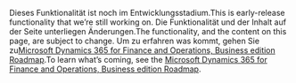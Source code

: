 <span data-ttu-id="3d3ae-101">Dieses Funktionalität ist noch im Entwicklungsstadium.</span><span class="sxs-lookup"><span data-stu-id="3d3ae-101">This is early-release functionality that we’re still working on.</span></span> <span data-ttu-id="3d3ae-102">Die Funktionalität und der Inhalt auf der Seite unterliegen Änderungen.</span><span class="sxs-lookup"><span data-stu-id="3d3ae-102">The functionality, and the content on this page, are subject to change.</span></span> <span data-ttu-id="3d3ae-103">Um zu erfahren was kommt, gehen Sie zu[Microsoft Dynamics 365 for Finance and Operations, Business edition Roadmap](https://go.microsoft.com/fwlink/?linkid=842139).</span><span class="sxs-lookup"><span data-stu-id="3d3ae-103">To learn what’s coming, see the [Microsoft Dynamics 365 for Finance and Operations, Business edition Roadmap](https://go.microsoft.com/fwlink/?linkid=842139).</span></span>
